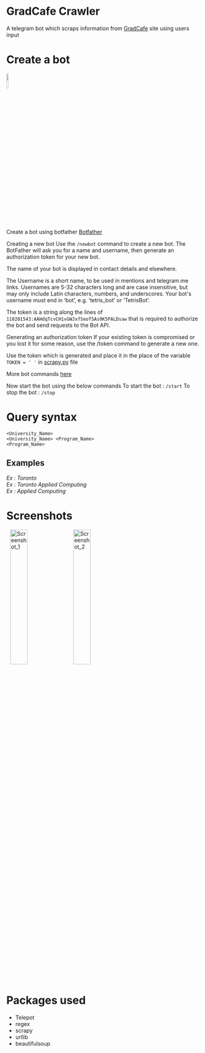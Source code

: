 # GradCafe Crawler

A telegram bot which scraps information from [GradCafe](https://thegradcafe.com/survey/index.php) site using users input


# Create a bot

<img src="https://core.telegram.org/file/811140763/1/PihKNbjT8UE/03b57814e13713da37" width="10%" height="10%" >

Create a bot using botfather [Botfather](https://telegram.me/botfather)

Creating a new bot
Use the `/newbot` command to create a new bot. The BotFather will ask you for a name and username, then generate an authorization token for your new bot.

The name of your bot is displayed in contact details and elsewhere.

The Username is a short name, to be used in mentions and telegram.me links. Usernames are 5-32 characters long and are case insensitive, but may only include Latin characters, numbers, and underscores. Your bot's username must end in ‘bot’, e.g. ‘tetris_bot’ or ‘TetrisBot’.

The token is a string along the lines of `110201543:AAHdqTcvCH1vGWJxfSeofSAs0K5PALDsaw` that is required to authorize the bot and send requests to the Bot API.

Generating an authorization token
If your existing token is compromised or you lost it for some reason, use the /token command to generate a new one.

Use the token which is generated and place it in the place of the variable `TOKEN = ' '` in [scrapy.py](https://github.com/AsishKakumanu/ScrapGradCafe/blob/6dd5bf81844d7a9b761e4f6233f6b1dc0292c795/src/scrapy.py#L62) file

More bot commands [here](https://core.telegram.org/bots#botfather-commands) 

Now start the bot using the below commands
To start the bot :  ` /start `
To stop the bot : `/stop `


# Query syntax 

`<University_Name>` <br/>
`<University_Name> <Program_Name>` <br/>
`<Program_Name>` <br/>

## Examples 

*Ex : Toronto* <br/>
*Ex : Toronto Applied Computing* <br/>
*Ex : Applied Computing* <br/>


# Screenshots

<div>
  <img src="https://user-images.githubusercontent.com/11143021/40128360-074dc2d8-594f-11e8-9bfa-df143b82c066.png" alt="Screenshot_1" width="30%" height="30%" hspace="10">
  <img src="https://user-images.githubusercontent.com/11143021/40128362-07b483ec-594f-11e8-8ec5-89cda7404163.png" alt="Screenshot_2"
width="30%" height="30%">
  </div>

# Packages used

* Telepot
* regex
* scrapy
* urllib
* beautifulsoup

